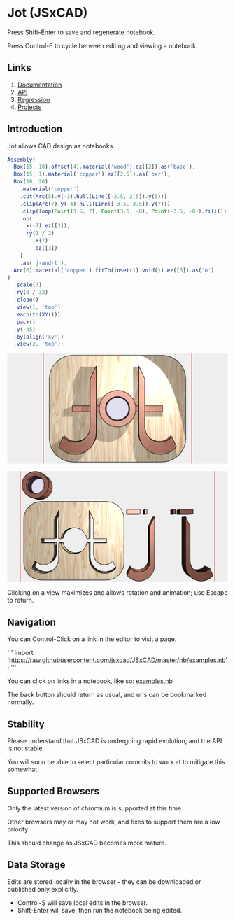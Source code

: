 # Jot (JSxCAD)

Press Shift-Enter to save and regenerate notebook.

Press Control-E to cycle between editing and viewing a notebook.

## Links

1. [Documentation](../nb/documentation/index.md)
1. [API](../nb/api/index.md)
1. [Regression](../nb/regression/regression.md)
1. [Projects](../nb/projects/index.md)

## Introduction

Jot allows CAD design as notebooks.

```JavaScript
Assembly(
  Box(15, 10).offset(4).material('wood').ez([2]).as('base'),
  Box(15, 1).material('copper').ez([2.5]).as('bar'),
  Box(10, 20)
    .material('copper')
    .cut(Arc(5).y(-3).hull(Line([-2.5, 2.5]).y(5)))
    .clip(Arc(7).y(-4).hull(Line([-3.5, 3.5]).y(7)))
    .clip(loop(Point(3.5, 7), Point(3.5, -8), Point(-3.5, -8)).fill())
    .op(
      x(-7).ez([3]),
      ry(1 / 2)
        .x(7)
        .ez([3])
    )
    .as('j-and-t'),
  Arc(6).material('copper').fitTo(inset(1).void()).ez([3]).as('o')
)
  .scale(3)
  .ry(0 / 32)
  .clean()
  .view(1, 'top')
  .each(to(XY()))
  .pack()
  .y(-45)
  .by(align('xy'))
  .view(2, 'top');
```

![Image](index.md.$2_1.png)

![Image](index.md.$2_2.png)

Clicking on a view maximizes and allows rotation and animation; use Escape to return.

## Navigation

You can Control-Click on a link in the editor to visit a page.

'''
import 'https://raw.githubusercontent.com/jsxcad/JSxCAD/master/nb/examples.nb';
'''

You can click on links in a notebook, like so: [examples.nb](#JSxCAD@https://raw.githubusercontent.com/jsxcad/JSxCAD/master/nb/examples.nb)

The back button should return as usual, and urls can be bookmarked normally.

## Stability

Please understand that JSxCAD is undergoing rapid evolution, and the API is not stable.

You will soon be able to select particular commits to work at to mitigate this somewhat.

## Supported Browsers

Only the latest version of chromium is supported at this time.

Other browsers may or may not work, and fixes to support them are a low priority.

This should change as JSxCAD becomes more mature.

## Data Storage

Edits are stored locally in the browser - they can be downloaded or published only explicitly.

* Control-S will save local edits in the browser.
* Shift-Enter will save, then run the notebook being edited.
